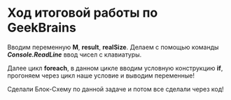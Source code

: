 # Ход итоговой работы по GeekBrains

Вводим переменную **M**, **result**, **realSize**. Делаем с помощью команды ***Console.ReadLine*** ввод чисел с клавиатуры.

Далее цикл **foreach**, в данном цикле вводим условную конструкцию **if**, прогоняем через цикл наше условие и выводим переменные!

Сделали Блок-Схему по данной задаче и потом все сделали через код!